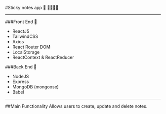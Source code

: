 #Sticky notes app 📝
🌹🌻🐱‍🏍

---

###Front End 🤳

- ReactJS
- TailwindCSS
- Axios
- React Router DOM
- LocalStorage
- ReactContext & ReactReducer

###Back End 🔋

- NodeJS
- Express
- MongoDB (mongoose)
- Babel

---

##Main Functionality
Allows users to create, update and delete notes.

